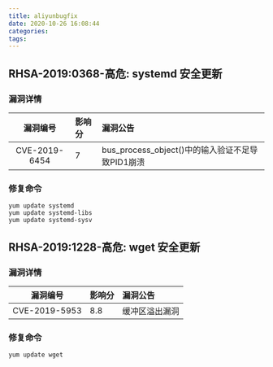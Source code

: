 ```yaml
---
title: aliyunbugfix
date: 2020-10-26 16:08:44
categories:
tags:
---
```

## RHSA-2019:0368-高危: systemd 安全更新
### 漏洞详情
| 漏洞编号 | 影响分 | 漏洞公告 |
| :------: | :------ | :------ |
| CVE-2019-6454 | 7  | bus_process_object()中的输入验证不足导致PID1崩溃 |
### 修复命令
```shell
yum update systemd 
yum update systemd-libs 
yum update systemd-sysv 
```
## RHSA-2019:1228-高危: wget 安全更新
### 漏洞详情
| 漏洞编号 | 影响分 | 漏洞公告 |
| :------: | :------ | :------ |
| CVE-2019-5953 | 8.8  | 缓冲区溢出漏洞 |
### 修复命令
```shell
yum update wget
```